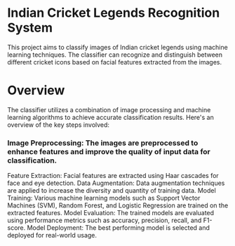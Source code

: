 # Indian Cricket Legends Recognition System
This project aims to classify images of Indian cricket legends using machine learning techniques. The classifier can recognize and distinguish between different cricket icons based on facial features extracted from the images.

# Overview
The classifier utilizes a combination of image processing and machine learning algorithms to achieve accurate classification results. Here's an overview of the key steps involved:

### Image Preprocessing: The images are preprocessed to enhance features and improve the quality of input data for classification.
Feature Extraction: Facial features are extracted using Haar cascades for face and eye detection.
Data Augmentation: Data augmentation techniques are applied to increase the diversity and quantity of training data.
Model Training: Various machine learning models such as Support Vector Machines (SVM), Random Forest, and Logistic Regression are trained on the extracted features.
Model Evaluation: The trained models are evaluated using performance metrics such as accuracy, precision, recall, and F1-score.
Model Deployment: The best performing model is selected and deployed for real-world usage.
